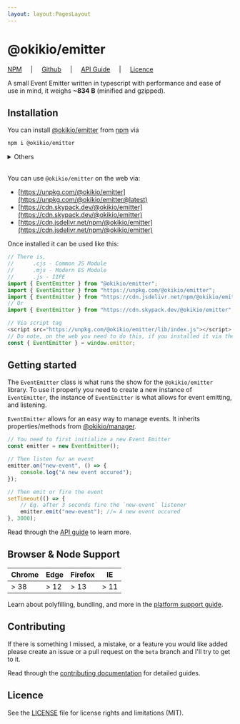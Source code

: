 ```yaml
---
layout: layout:PagesLayout
---
```

# @okikio/emitter

[NPM](https://www.npmjs.com/package/@okikio/emitter) <span style="padding-inline: 1rem">|</span> [Github](https://github.com/okikio/native/tree/beta/packages/emitter#readme) <span style="padding-inline: 1rem">|</span> [API Guide](/docs/emitter/api.md) <span style="padding-inline: 1rem">|</span> [Licence](/packages/emitter/LICENSE) 

A small Event Emitter written in typescript with performance and ease of use in mind, it weighs **~834 B** (minified and gzipped).

## Installation

You can install [@okikio/emitter](/docs/emitter/) from [npm](https://www.npmjs.com/package/@okikio/emitter) via 


```bash
npm i @okikio/emitter
```

<details>
<summary>Others</summary>

```bash
yarn add @okikio/emitter
```
or
```bash
pnpm i @okikio/emitter
```
</details>

<br/>

You can use `@okikio/emitter` on the web via:

- [https://unpkg.com/@okikio/emitter](https://unpkg.com/@okikio/emitter@latest)
- [https://cdn.skypack.dev/@okikio/emitter](https://cdn.skypack.dev/@okikio/emitter)
- [https://cdn.jsdelivr.net/npm/@okikio/emitter](https://cdn.jsdelivr.net/npm/@okikio/emitter)

Once installed it can be used like this:

```typescript
// There is,
//      .cjs - Common JS Module
//      .mjs - Modern ES Module
//      .js - IIFE
import { EventEmitter } from "@okikio/emitter";
import { EventEmitter } from "https://unpkg.com/@okikio/emitter";
import { EventEmitter } from "https://cdn.jsdelivr.net/npm/@okikio/emitter";
// Or
import { EventEmitter } from "https://cdn.skypack.dev/@okikio/emitter";

// Via script tag
<script src="https://unpkg.com/@okikio/emitter/lib/index.js"></script>
// Do note, on the web you need to do this, if you installed it via the script tag:
const { EventEmitter } = window.emitter;
```

## Getting started

The `EventEmitter` class is what runs the show for the `@okikio/emitter` library. To use it properly you need to create a new instance of `EventEmitter`, the instance of `EventEmitter` is what allows for event emitting, and listening.

`EventEmitter` allows for an easy way to manage events. It inherits properties/methods from [@okikio/manager](/docs/manager/).

```ts
// You need to first initialize a new Event Emitter
const emitter = new EventEmitter();

// Then listen for an event
emitter.on("new-event", () => {
    console.log("A new event occured");
});

// Then emit or fire the event
setTimeout(() => {
    // Eg. after 3 seconds fire the `new-event` listener
    emitter.emit("new-event"); //= A new event occured
}, 3000);
```

Read through the [API guide](/docs/emitter/api.md) to learn more.

## Browser & Node Support

| Chrome | Edge | Firefox | IE   |
| ------ | ---- | ------- | ---- |
| > 38   | > 12 | > 13    | > 11 |

Learn about polyfilling, bundling, and more in the [platform support guide](/docs/emitter/platform-support.md).

## Contributing

If there is something I missed, a mistake, or a feature you would like added please create an issue or a pull request on the `beta` branch and I'll try to get to it.

Read through the [contributing documentation](/docs/emitter/contributing.md) for detailed guides.

## Licence

See the [LICENSE](/LICENSE) file for license rights and limitations (MIT).